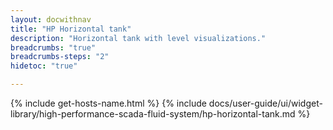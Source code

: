 ```yaml
---
layout: docwithnav
title: "HP Horizontal tank"
description: "Horizontal tank with level visualizations."
breadcrumbs: "true"
breadcrumbs-steps: "2"
hidetoc: "true"

---
```

{% include get-hosts-name.html %}
{% include docs/user-guide/ui/widget-library/high-performance-scada-fluid-system/hp-horizontal-tank.md %}
